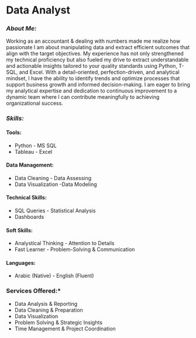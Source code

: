 # Data Analyst



### ***About Me:***
Working as an accountant & dealing with numbers made me realize how passionate I am about manipulating data and extract efficient outcomes that align with the target objectives.
My experience has not only strengthened my technical proficiency but also fueled my drive to extract understandable and actionable insights tailored to your quality standards using Python, T-SQL, and Excel. With a detail-oriented, perfection-driven, and analytical mindset, I have the ability to identify trends and optimize processes that support business growth and informed decision-making.
I am eager to bring my analytical expertise and dedication to continuous improvement to a dynamic team where I can contribute meaningfully to achieving organizational success.

### ***Skills:***
#### **Tools:** 
- Python                       - MS SQL
- Tableau                      - Excel


#### **Data Management:** 
- Data Cleaning                - Data Assessing
- Data Visualization           -Data Modeling


#### **Technical Skills:** 
- SQL Queries                  - Statistical Analysis
- Dashboards

  
#### **Soft Skills:** 
- Analystical Thinking         - Attention to Details 
- Fast Learner                 - Problem-Solving & Communication


#### **Languages:** 
 - Arabic (Native)             - English (Fluent)

### **Services Offered:***
- Data Analysis & Reporting
- Data Cleaning & Preparation
- Data Visualization
- Problem Solving & Strategic Insights
- Time Management & Project Coordination
